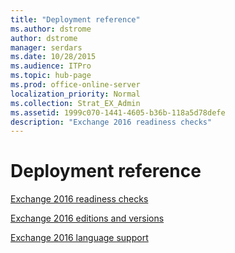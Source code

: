 ```yaml
---
title: "Deployment reference"
ms.author: dstrome
author: dstrome
manager: serdars
ms.date: 10/28/2015
ms.audience: ITPro
ms.topic: hub-page
ms.prod: office-online-server
localization_priority: Normal
ms.collection: Strat_EX_Admin
ms.assetid: 1999c070-1441-4605-b36b-118a5d78defe
description: "Exchange 2016 readiness checks"
---
```


# Deployment reference

[Exchange 2016 readiness checks](readiness-checks.md)
  
[Exchange 2016 editions and versions](editions-and-versions.md)
  
[Exchange 2016 language support](language-support.md)
  

